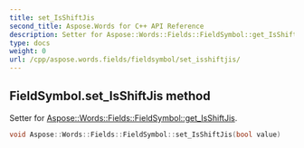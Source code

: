 ```yaml
---
title: set_IsShiftJis
second_title: Aspose.Words for C++ API Reference
description: Setter for Aspose::Words::Fields::FieldSymbol::get_IsShiftJis. 
type: docs
weight: 0
url: /cpp/aspose.words.fields/fieldsymbol/set_isshiftjis/
---
```

## FieldSymbol.set_IsShiftJis method


Setter for [Aspose::Words::Fields::FieldSymbol::get_IsShiftJis](./get_isshiftjis/).

```cpp
void Aspose::Words::Fields::FieldSymbol::set_IsShiftJis(bool value)
```

